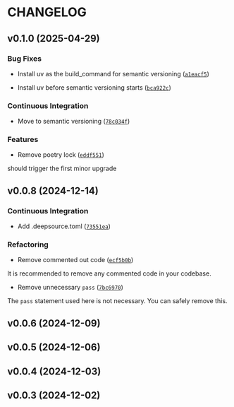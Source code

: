 # CHANGELOG


## v0.1.0 (2025-04-29)

### Bug Fixes

- Install uv as the build_command for semantic versioning
  ([`a1eacf5`](https://github.com/arunoruto/RefIdxDB/commit/a1eacf529d924ee7084fa148066978394346baf9))

- Install uv before semantic versioning starts
  ([`bca922c`](https://github.com/arunoruto/RefIdxDB/commit/bca922cc619db7d9ce2146e024e9f76ad9dada53))

### Continuous Integration

- Move to semantic versioning
  ([`78c034f`](https://github.com/arunoruto/RefIdxDB/commit/78c034f3e3c44bc04b2c295b6af537dd09648340))

### Features

- Remove poetry lock
  ([`eddf551`](https://github.com/arunoruto/RefIdxDB/commit/eddf551a6d55d1034679f608b52707b3e0b69768))

should trigger the first minor upgrade


## v0.0.8 (2024-12-14)

### Continuous Integration

- Add .deepsource.toml
  ([`73551ea`](https://github.com/arunoruto/RefIdxDB/commit/73551eafab74edac660426e91bddf1b5350ecc55))

### Refactoring

- Remove commented out code
  ([`ecf5b0b`](https://github.com/arunoruto/RefIdxDB/commit/ecf5b0bdc55705c93e6d1f4b94ae5c71afa64e80))

It is recommended to remove any commented code in your codebase.

- Remove unnecessary `pass`
  ([`7bc6970`](https://github.com/arunoruto/RefIdxDB/commit/7bc6970418834097b1851666257bb6da756c59ad))

The `pass` statement used here is not necessary. You can safely remove this.


## v0.0.6 (2024-12-09)


## v0.0.5 (2024-12-06)


## v0.0.4 (2024-12-03)


## v0.0.3 (2024-12-02)
